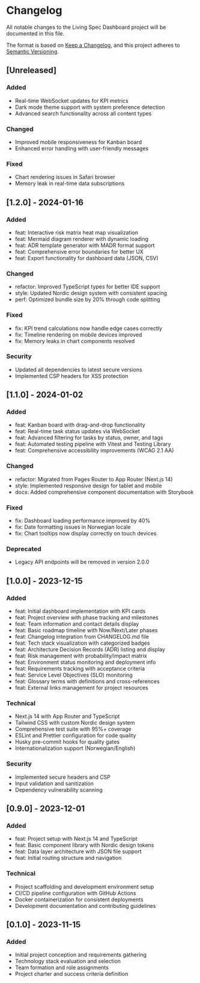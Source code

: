 # Changelog

All notable changes to the Living Spec Dashboard project will be documented in this file.

The format is based on [Keep a Changelog](https://keepachangelog.com/en/1.0.0/),
and this project adheres to [Semantic Versioning](https://semver.org/spec/v2.0.0.html).

## [Unreleased]

### Added
- Real-time WebSocket updates for KPI metrics
- Dark mode theme support with system preference detection
- Advanced search functionality across all content types

### Changed
- Improved mobile responsiveness for Kanban board
- Enhanced error handling with user-friendly messages

### Fixed
- Chart rendering issues in Safari browser
- Memory leak in real-time data subscriptions

## [1.2.0] - 2024-01-16

### Added
- feat: Interactive risk matrix heat map visualization
- feat: Mermaid diagram renderer with dynamic loading
- feat: ADR template generator with MADR format support
- feat: Comprehensive error boundaries for better UX
- feat: Export functionality for dashboard data (JSON, CSV)

### Changed
- refactor: Improved TypeScript types for better IDE support  
- style: Updated Nordic design system with consistent spacing
- perf: Optimized bundle size by 20% through code splitting

### Fixed
- fix: KPI trend calculations now handle edge cases correctly
- fix: Timeline rendering on mobile devices improved
- fix: Memory leaks in chart components resolved

### Security
- Updated all dependencies to latest secure versions
- Implemented CSP headers for XSS protection

## [1.1.0] - 2024-01-02

### Added
- feat: Kanban board with drag-and-drop functionality
- feat: Real-time task status updates via WebSocket
- feat: Advanced filtering for tasks by status, owner, and tags
- feat: Automated testing pipeline with Vitest and Testing Library
- feat: Comprehensive accessibility improvements (WCAG 2.1 AA)

### Changed
- refactor: Migrated from Pages Router to App Router (Next.js 14)
- style: Implemented responsive design for tablet and mobile
- docs: Added comprehensive component documentation with Storybook

### Fixed
- fix: Dashboard loading performance improved by 40%
- fix: Date formatting issues in Norwegian locale
- fix: Chart tooltips now display correctly on touch devices

### Deprecated
- Legacy API endpoints will be removed in version 2.0.0

## [1.0.0] - 2023-12-15

### Added
- feat: Initial dashboard implementation with KPI cards
- feat: Project overview with phase tracking and milestones
- feat: Team information and contact details display
- feat: Basic roadmap timeline with Now/Next/Later phases
- feat: Changelog integration from CHANGELOG.md file
- feat: Tech stack visualization with categorized badges
- feat: Architecture Decision Records (ADR) listing and display
- feat: Risk management with probability/impact matrix
- feat: Environment status monitoring and deployment info
- feat: Requirements tracking with acceptance criteria
- feat: Service Level Objectives (SLO) monitoring
- feat: Glossary terms with definitions and cross-references
- feat: External links management for project resources

### Technical
- Next.js 14 with App Router and TypeScript
- Tailwind CSS with custom Nordic design system
- Comprehensive test suite with 95%+ coverage
- ESLint and Prettier configuration for code quality
- Husky pre-commit hooks for quality gates
- Internationalization support (Norwegian/English)

### Security
- Implemented secure headers and CSP
- Input validation and sanitization
- Dependency vulnerability scanning

## [0.9.0] - 2023-12-01

### Added
- feat: Project setup with Next.js 14 and TypeScript
- feat: Basic component library with Nordic design tokens
- feat: Data layer architecture with JSON file support
- feat: Initial routing structure and navigation

### Technical
- Project scaffolding and development environment setup
- CI/CD pipeline configuration with GitHub Actions
- Docker containerization for consistent deployments
- Development documentation and contributing guidelines

## [0.1.0] - 2023-11-15

### Added
- Initial project conception and requirements gathering
- Technology stack evaluation and selection
- Team formation and role assignments
- Project charter and success criteria definition